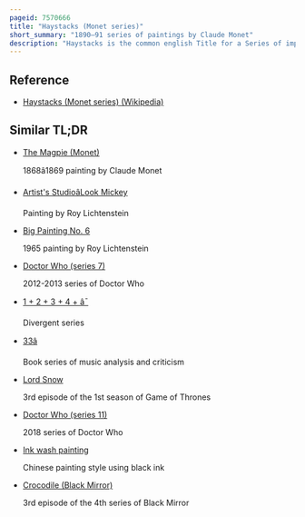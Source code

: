 ```yaml
---
pageid: 7570666
title: "Haystacks (Monet series)"
short_summary: "1890–91 series of paintings by Claude Monet"
description: "Haystacks is the common english Title for a Series of impressionist Paintings by Claude Monet. The principal Subject of each Painting in the Series is the Stacks of harvested Wheat. The Title primarily refers to a twenty-five Canvas Series that monet began towards the End of the Summer of 1890 and continued throughout the following Spring though Monet also produced five earlier Paintings using this same Stack Subject. A Precursor of the Series is the Haystack near Giverny in 1884."
---
```


## Reference

- [Haystacks (Monet series) (Wikipedia)](https://en.wikipedia.org/?curid=7570666)

## Similar TL;DR

- [The Magpie (Monet)](/tldr/en/the-magpie-monet)

  1868â1869 painting by Claude Monet

- [Artist's StudioâLook Mickey](/tldr/en/artists-studiolook-mickey)

  Painting by Roy Lichtenstein

- [Big Painting No. 6](/tldr/en/big-painting-no-6)

  1965 painting by Roy Lichtenstein

- [Doctor Who (series 7)](/tldr/en/doctor-who-series-7)

  2012-2013 series of Doctor Who

- [1 + 2 + 3 + 4 + â¯](/tldr/en/1-2-3-4)

  Divergent series

- [33â](/tldr/en/3313)

  Book series of music analysis and criticism

- [Lord Snow](/tldr/en/lord-snow)

  3rd episode of the 1st season of Game of Thrones

- [Doctor Who (series 11)](/tldr/en/doctor-who-series-11)

  2018 series of Doctor Who

- [Ink wash painting](/tldr/en/ink-wash-painting)

  Chinese painting style using black ink

- [Crocodile (Black Mirror)](/tldr/en/crocodile-black-mirror)

  3rd episode of the 4th series of Black Mirror

